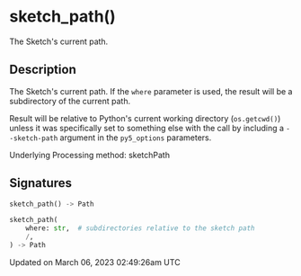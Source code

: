 # sketch_path()

The Sketch's current path.

## Description

The Sketch's current path. If the `where` parameter is used, the result will be a subdirectory of the current path. 

Result will be relative to Python's current working directory (`os.getcwd()`) unless it was specifically set to something else with the [](sketch_run_sketch) call by including a `--sketch-path` argument in the `py5_options` parameters.

Underlying Processing method: sketchPath

## Signatures

```python
sketch_path() -> Path

sketch_path(
    where: str,  # subdirectories relative to the sketch path
    /,
) -> Path
```

Updated on March 06, 2023 02:49:26am UTC
